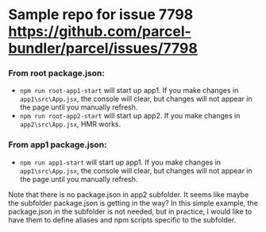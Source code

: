 # Sample repo for issue 7798 https://github.com/parcel-bundler/parcel/issues/7798

### From root package.json:

- `npm run root-app1-start` will start up app1. If you make changes in `app1\src\App.jsx`, the console will clear, but changes will not appear in the page until you manually refresh.
- `npm run root-app2-start` will start up app2. If you make changes in `app2\src\App.jsx`, HMR works.

### From app1 package.json:

- `npm run app1-start` will start up app1. If you make changes in `app1\src\App.jsx`, the console will clear, but changes will not appear in the page until you manually refresh.

Note that there is no package.json in app2 subfolder. It seems like maybe the subfolder package.json is getting in the way? In this simple example, the package.json in the subfolder is not needed, but in practice, I would like to have them to define aliases and npm scripts specific to the subfolder.

